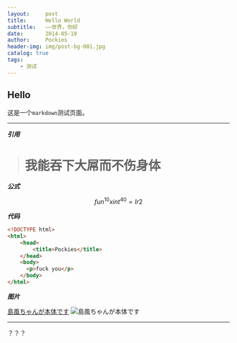 ```yaml
---
layout:     post
title:      Hello World
subtitle:   ——世界，你好
date:       2014-05-19
author:     Pockies
header-img: img/post-bg-001.jpg
catalog: true
tags:
    - 测试
---
```


## Hello

这是一个`markdown`测试页面。

------

***引用***

> # 我能吞下大屌而不伤身体

***公式***

$$ fun^10xint^40=Ir2 $$

***代码***

```html
<!DOCTYPE html>
<html>
	<head>
		<title>Pockies</title>
	</head>
	<body>
      <p>fuck you</p>
	</body>
</html>
```

***图片***

[島風ちゃんが本体です](http://zh.pixiv.com/works/43588035)
![島風ちゃんが本体です](http://ww4.sinaimg.cn/large/741f9461gw1egj6n459n0j20fy0frtab.jpg)

------

？？？